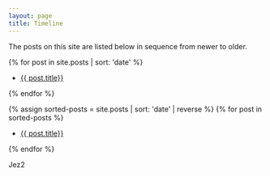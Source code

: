 ```yaml
---
layout: page
title: Timeline
---
```


The posts on this site are listed below in sequence from newer to older.

  {% for post in site.posts | sort: 'date' %}
  <ul><li>
    <a href="{{ post.url }}">{{ post.title}}</a>
  </li></ul>
  {% endfor %}


{% assign sorted-posts = site.posts | sort: 'date' | reverse %}
  {% for post in sorted-posts %}
  <ul><li>
    <a href="{{ post.url }}">{{ post.title}}</a>
  </li></ul>
  {% endfor %}
  
  Jez2
